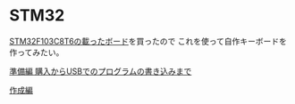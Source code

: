 # STM32

[STM32F103C8T6の載ったボード](http://www.aitendo.com/product/13348)を買ったので
これを使って自作キーボードを作ってみたい。

[準備編 購入からUSBでのプログラムの書き込みまで](./preparation/preparation.md)

[作成編](./making/making.md)
